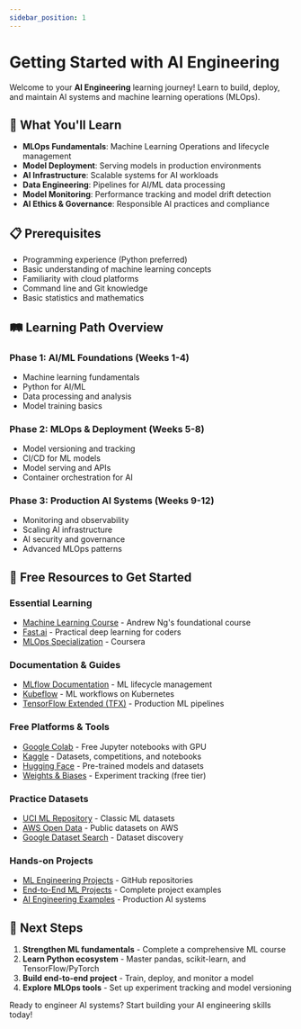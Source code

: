 ```yaml
---
sidebar_position: 1
---
```


# Getting Started with AI Engineering

Welcome to your **AI Engineering** learning journey! Learn to build, deploy, and maintain AI systems and machine learning operations (MLOps).

## 🎯 What You'll Learn

- **MLOps Fundamentals**: Machine Learning Operations and lifecycle management
- **Model Deployment**: Serving models in production environments
- **AI Infrastructure**: Scalable systems for AI workloads
- **Data Engineering**: Pipelines for AI/ML data processing
- **Model Monitoring**: Performance tracking and model drift detection
- **AI Ethics & Governance**: Responsible AI practices and compliance

## 📋 Prerequisites

- Programming experience (Python preferred)
- Basic understanding of machine learning concepts
- Familiarity with cloud platforms
- Command line and Git knowledge
- Basic statistics and mathematics

## 🛤️ Learning Path Overview

### Phase 1: AI/ML Foundations (Weeks 1-4)
- Machine learning fundamentals
- Python for AI/ML
- Data processing and analysis
- Model training basics

### Phase 2: MLOps & Deployment (Weeks 5-8)
- Model versioning and tracking
- CI/CD for ML models
- Model serving and APIs
- Container orchestration for AI

### Phase 3: Production AI Systems (Weeks 9-12)
- Monitoring and observability
- Scaling AI infrastructure
- AI security and governance
- Advanced MLOps patterns

## 🔗 Free Resources to Get Started

### Essential Learning
- [Machine Learning Course](https://www.coursera.org/learn/machine-learning) - Andrew Ng's foundational course
- [Fast.ai](https://www.fast.ai/) - Practical deep learning for coders
- [MLOps Specialization](https://www.coursera.org/specializations/machine-learning-engineering-for-production-mlops) - Coursera

### Documentation & Guides
- [MLflow Documentation](https://mlflow.org/docs/latest/index.html) - ML lifecycle management
- [Kubeflow](https://www.kubeflow.org/docs/) - ML workflows on Kubernetes
- [TensorFlow Extended (TFX)](https://www.tensorflow.org/tfx) - Production ML pipelines

### Free Platforms & Tools
- [Google Colab](https://colab.research.google.com/) - Free Jupyter notebooks with GPU
- [Kaggle](https://www.kaggle.com/) - Datasets, competitions, and notebooks
- [Hugging Face](https://huggingface.co/) - Pre-trained models and datasets
- [Weights & Biases](https://wandb.ai/) - Experiment tracking (free tier)

### Practice Datasets
- [UCI ML Repository](https://archive.ics.uci.edu/ml/index.php) - Classic ML datasets
- [AWS Open Data](https://aws.amazon.com/opendata/) - Public datasets on AWS
- [Google Dataset Search](https://datasetsearch.research.google.com/) - Dataset discovery

### Hands-on Projects
- [ML Engineering Projects](https://github.com/topics/mlops) - GitHub repositories
- [End-to-End ML Projects](https://github.com/topics/machine-learning-projects) - Complete project examples
- [AI Engineering Examples](https://github.com/topics/ai-engineering) - Production AI systems

## 🎯 Next Steps

1. **Strengthen ML fundamentals** - Complete a comprehensive ML course
2. **Learn Python ecosystem** - Master pandas, scikit-learn, and TensorFlow/PyTorch
3. **Build end-to-end project** - Train, deploy, and monitor a model
4. **Explore MLOps tools** - Set up experiment tracking and model versioning

Ready to engineer AI systems? Start building your AI engineering skills today!
